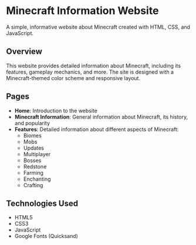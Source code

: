 # Minecraft Information Website

A simple, informative website about Minecraft created with HTML, CSS, and JavaScript.

## Overview

This website provides detailed information about Minecraft, including its features, gameplay mechanics, and more. The site is designed with a Minecraft-themed color scheme and responsive layout.

## Pages

- **Home**: Introduction to the website
- **Minecraft Information**: General information about Minecraft, its history, and popularity
- **Features**: Detailed information about different aspects of Minecraft:
  - Biomes
  - Mobs
  - Updates
  - Multiplayer
  - Bosses
  - Redstone
  - Farming
  - Enchanting
  - Crafting

## Technologies Used

- HTML5
- CSS3
- JavaScript
- Google Fonts (Quicksand)
